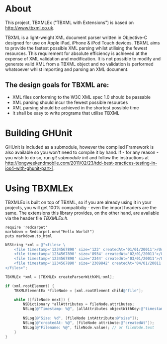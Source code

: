 About
=====

This project, TBXMLEx ("TBXML with Extensions") is based on http://www.tbxml.co.uk.

TBXML is a light-weight XML document parser written in Objective-C designed for use on Apple iPad, iPhone & iPod Touch devices. TBXML aims to provide the fastest possible XML parsing whilst utilising the fewest resources. This requirement for absolute efficiency is achieved at the expense of XML validation and modification. It is not possible to modify and generate valid XML from a TBXML object and no validation is performed whatsoever whilst importing and parsing an XML document.


The design goals for TBXML are:
-------------------------------
* XML files conforming to the W3C XML spec 1.0 should be passable
* XML parsing should incur the fewest possible resources
* XML parsing should be achieved in the shortest possible time
* It shall be easy to write programs that utilise TBXML

Building GHUnit
===============
GHUnit is included as a submodule, however the compiled Framework is also available so you won't need to compile it by hand. If - for any reason - you wish to do so, run *git submodule init* and follow the instructions at http://longweekendmobile.com/2011/02/23/tdd-best-practices-testing-in-ios4-with-ghunit-part-1.

Using TBXMLEx
=============
TBXMLEx is built on top of TBXML, so if you are already using it in your projects, you will get 100% compatibiliy - even the import headers are the same. The extensions this library provides, on the other hand, are available via the header file *TBXMLEx.h*. 

~~~~~~ {ruby}
require 'redcarpet'
markdown = Redcarpet.new("Hello World!")
puts markdown.to_html
~~~~~~

``` Objective-C
NSString *xml = @"<files> \
	<file timestamp='1234567890' size='123' createdAt='01/01/20011'>/Users/rafaelsteil/Desktop/file1.jpg</file> \
	<file timestamp='1234567890' size='8934' createdAt='02/01/20011'>/Users/rafaelsteil/Desktop/file2.jpg</file> \
	<file timestamp='1234567890' size='2344' createdAt='03/01/20011'>/Users/rafaelsteil/Desktop/file3.jpg</file> \
	<file timestamp='1234567890' size='2309842' createdAt='04/01/20011'>/Users/rafaelsteil/Desktop/file4.jpg</file> \
</files>";

TBXMLEx *xml = [TBXMLEx createParserWithXML:xml];

if (xml.rootElement) {
	TBXMLElementEx *fileNode = [xml.rootElement child@"file"];

	while ([fileNode next]) {
		NSDictionary *allAttributes = fileNode.attributes;
		NSLog(@"Timestamp: %@", [allAttributes objectWithKey:@"timestamp"]);
	
		NSLog(@"Size: %d", [fileNode intAttribute:@"size"]);
		NSLog(@"createdAt: %@", [fileNode attribute:@"createdAt"]);
		NSLog(@"Filename: %@", fileNode.value); // or fileNode.text
	}
}
```
